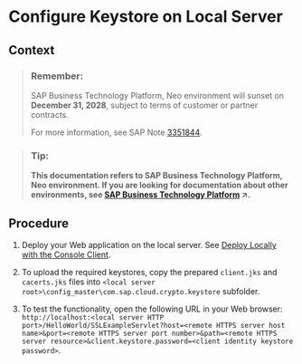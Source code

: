 <!-- loioa0fa9971cf214775ad27343017f72cbc -->

# Configure Keystore on Local Server



## Context

> ### Remember:  
> SAP Business Technology Platform, Neo environment will sunset on **December 31, 2028**, subject to terms of customer or partner contracts.
> 
> For more information, see SAP Note [3351844](https://launchpad.support.sap.com/#/notes/3351844).

> ### Tip:  
> **This documentation refers to SAP Business Technology Platform, Neo environment. If you are looking for documentation about other environments, see [SAP Business Technology Platform](https://help.sap.com/viewer/65de2977205c403bbc107264b8eccf4b/Cloud/en-US/6a2c1ab5a31b4ed9a2ce17a5329e1dd8.html "SAP Business Technology Platform (SAP BTP) is an integrated offering comprised of four technology portfolios: database and data management, application development and integration, analytics, and intelligent technologies. The platform offers users the ability to turn data into business value, compose end-to-end business processes, and build and extend SAP applications quickly.") :arrow_upper_right:.**



<a name="loioa0fa9971cf214775ad27343017f72cbc__steps_frg_nq1_xj"/>

## Procedure

1.  Deploy your Web application on the local server. See [Deploy Locally with the Console Client](../30-development-neo/deploy-locally-with-the-console-client-937c833.md).

2.  To upload the required keystores, copy the prepared `client.jks` and `cacerts.jks` files into `<local server root>\config_master\com.sap.cloud.crypto.keystore` subfolder.

3.  To test the functionality, open the following URL in your Web browser: `http://localhost:<local server HTTP port>/HelloWorld/SSLExampleServlet?host=<remote HTTPS server host name>&port=<remote HTTPS server port number>&path=<remote HTTPS server resource>&client.keystore.password=<client identity keystore password>`.


